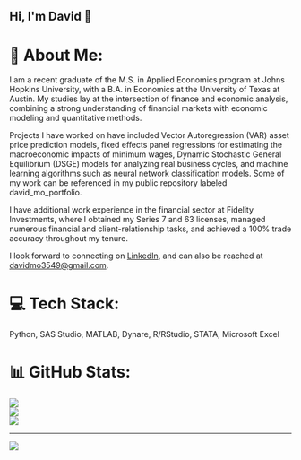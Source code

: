 ## Hi, I'm David 👋

# 💫 About Me:
I am a recent graduate of the M.S. in Applied Economics program at Johns Hopkins University, with a B.A. in Economics at the University of Texas at Austin. My studies lay at the intersection of finance and economic analysis, combining a strong understanding of financial markets with economic modeling and quantitative methods.

Projects I have worked on have included Vector Autoregression (VAR) asset price prediction models, fixed effects panel regressions for estimating the macroeconomic impacts of minimum wages, Dynamic Stochastic General Equilibrium (DSGE) models for analyzing real business cycles, and machine learning algorithms such as neural network classification models. Some of my work can be referenced in my public repository labeled david_mo_portfolio.

I have additional work experience in the financial sector at Fidelity Investments, where I obtained my Series 7 and 63 licenses, managed numerous financial and client-relationship tasks, and achieved a 100% trade accuracy throughout my tenure. 

I look forward to connecting on [LinkedIn](https://www.linkedin.com/in/david-mo-dm3549/), and can also be reached at davidmo3549@gmail.com.

# 💻 Tech Stack:
Python, SAS Studio, MATLAB, Dynare, R/RStudio, STATA, Microsoft Excel
# 📊 GitHub Stats:
![](https://github-readme-stats.vercel.app/api?username=davidmo-3549&theme=vue&hide_border=false&include_all_commits=false&count_private=false)<br/>
![](https://github-readme-streak-stats.herokuapp.com/?user=davidmo-3549&theme=vue&hide_border=false)<br/>
![](https://github-readme-stats.vercel.app/api/top-langs/?username=davidmo-3549&theme=vue&hide_border=false&include_all_commits=false&count_private=false&layout=compact)

---
[![](https://visitcount.itsvg.in/api?id=davidmo-3549&icon=0&color=0)](https://visitcount.itsvg.in)

<!-- Proudly created with GPRM ( https://gprm.itsvg.in ) -->
